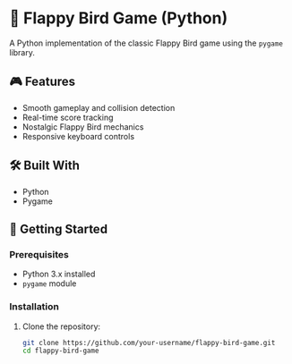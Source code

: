 # 🐤 Flappy Bird Game (Python)

A Python implementation of the classic Flappy Bird game using the `pygame` library.

## 🎮 Features

- Smooth gameplay and collision detection
- Real-time score tracking
- Nostalgic Flappy Bird mechanics
- Responsive keyboard controls

## 🛠️ Built With

- Python
- Pygame

## 🚀 Getting Started

### Prerequisites

- Python 3.x installed
- `pygame` module

### Installation

1. Clone the repository:
   ```bash
   git clone https://github.com/your-username/flappy-bird-game.git
   cd flappy-bird-game
